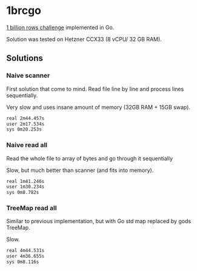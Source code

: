 # 1brcgo

[1 billion rows challenge](https://github.com/gunnarmorling/1brc) implemented in Go.

Solution was tested on Hetzner CCX33 (8 vCPU/ 32 GB RAM). 

## Solutions

### Naive scanner

First solution that come to mind. Read file line by line and process lines sequentially. 

Very slow and uses insane amount of memory (32GB RAM + 15GB swap).

```sh
real 2m44.457s
user 2m17.534s
sys	0m20.253s
```

### Naive read all

Read the whole file to array of bytes and go through it sequentially

Slow, but much better than scanner (and fits into memory).

```sh
real 1m41.246s
user 1m30.234s
sys	0m8.782s
```

### TreeMap read all

Similar to previous implementation, but with Go std map replaced by gods TreeMap.

Slow.

```sh
real 4m44.531s
user 4m36.655s
sys	0m8.116s
```